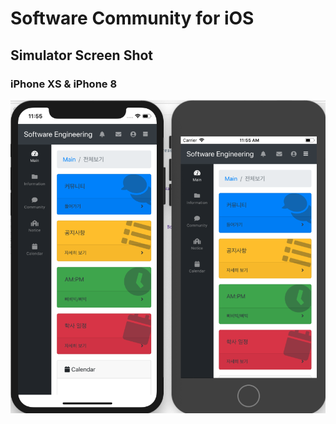 # Software Community for iOS

## Simulator Screen Shot

### iPhone XS & iPhone 8

![Simulator Screen Shot - iPhone XS & iPhone 8](./img/Simulator_Screen_Shot-iPhone_XS_and_iPhone_8.png)